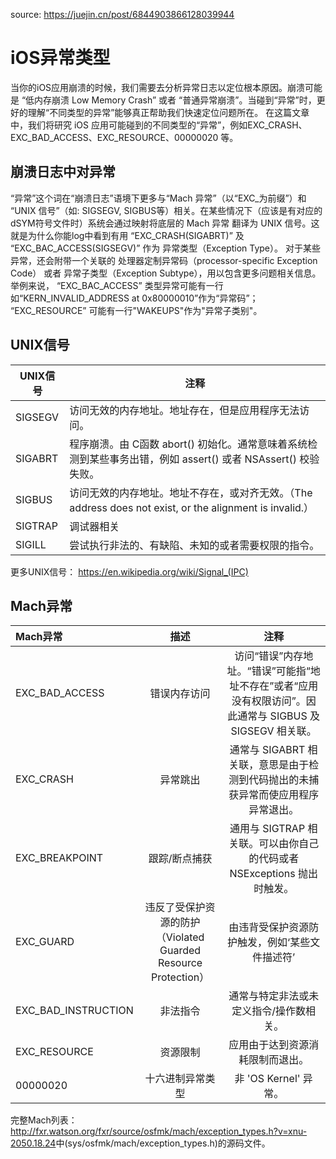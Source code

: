 source: <https://juejin.cn/post/6844903866128039944>

# iOS异常类型
当你的iOS应用崩溃的时候，我们需要去分析异常日志以定位根本原因。崩溃可能是 “低内存崩溃 Low Memory Crash” 或者 “普通异常崩溃”。当碰到“异常”时，更好的理解“不同类型的异常”能够真正帮助我们快速定位问题所在。
在这篇文章中，我们将研究 iOS 应用可能碰到的不同类型的“异常”，例如EXC_CRASH、EXC_BAD_ACCESS、EXC_RESOURCE、00000020 等。

## 崩溃日志中对异常
“异常”这个词在“崩溃日志”语境下更多与“Mach 异常”（以“EXC_为前缀”）和 “UNIX 信号”（如: SIGSEGV, SIGBUS等）相关。在某些情况下（应该是有对应的dSYM符号文件时）系统会通过映射将底层的 Mach 异常 翻译为 UNIX 信号。这就是为什么你能log中看到有用 “EXC_CRASH(SIGABRT)” 及 “EXC_BAC_ACCESS(SIGSEGV)” 作为 异常类型（Exception Type）。
对于某些异常，还会附带一个关联的 处理器定制异常码（processor-specific Exception Code） 或者 异常子类型（Exception Subtype），用以包含更多问题相关信息。举例来说， “EXC_BAC_ACCESS” 类型异常可能有一行如“KERN_INVALID_ADDRESS at 0x80000010”作为“异常码”； “EXC_RESOURCE” 可能有一行"WAKEUPS"作为"异常子类别"。

## UNIX信号
UNIX信号  | 注释
------------- | -------------
SIGSEGV  | 访问无效的内存地址。地址存在，但是应用程序无法访问。
SIGABRT  | 程序崩溃。由 C函数 abort() 初始化。通常意味着系统检测到某些事务出错，例如 assert() 或者 NSAssert() 校验失败。
SIGBUS  | 访问无效的内存地址。地址不存在，或对齐无效。（The address does not exist, or the alignment is invalid.）
SIGTRAP  | 调试器相关
SIGILL  | 尝试执行非法的、有缺陷、未知的或者需要权限的指令。

更多UNIX信号： <https://en.wikipedia.org/wiki/Signal_(IPC)>

## Mach异常
|Mach异常  | 描述  | 注释 |
| :------------ |:---------------:| :---------------: |
| EXC_BAD_ACCESS  | 错误内存访问 | 访问“错误”内存地址。“错误”可能指“地址不存在”或者“应用没有权限访问”。因此通常与 SIGBUS 及 SIGSEGV 相关联。 |
| EXC_CRASH | 异常跳出 | 通常与 SIGABRT 相关联，意思是由于检测到代码抛出的未捕获异常而使应用程序异常退出。 |
| EXC_BREAKPOINT | 跟踪/断点捕获 | 通用与 SIGTRAP 相关联。可以由你自己的代码或者 NSExceptions 抛出时触发。 |
| EXC_GUARD | 违反了受保护资源的防护（Violated Guarded Resource Protection） | 由违背受保护资源防护触发，例如‘某些文件描述符’ |
| EXC_BAD_INSTRUCTION | 非法指令 | 通常与特定非法或未定义指令/操作数相关。 |
| EXC_RESOURCE | 资源限制 | 应用由于达到资源消耗限制而退出。 |
| 00000020 | 十六进制异常类型 | 非 'OS Kernel' 异常。 |

完整Mach列表：<http://fxr.watson.org/fxr/source/osfmk/mach/exception_types.h?v=xnu-2050.18.24>中(sys/osfmk/mach/exception_types.h)的源码文件。
